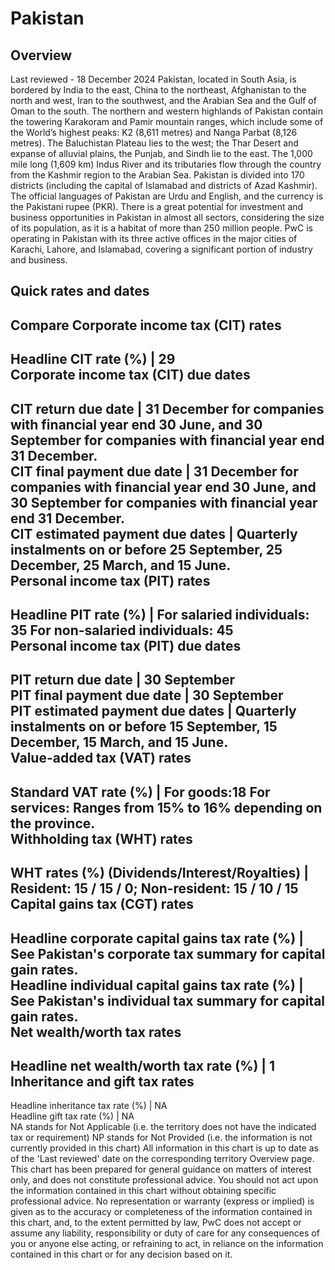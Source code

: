 # Pakistan
## Overview
Last reviewed - 18 December 2024
Pakistan, located in South Asia, is bordered by India to the east, China to the northeast, Afghanistan to the north and west, Iran to the southwest, and the Arabian Sea and the Gulf of Oman to the south. The northern and western highlands of Pakistan contain the towering Karakoram and Pamir mountain ranges, which include some of the World’s highest peaks: K2 (8,611 metres) and Nanga Parbat (8,126 metres). The Baluchistan Plateau lies to the west; the Thar Desert and expanse of alluvial plains, the Punjab, and Sindh lie to the east. The 1,000 mile long (1,609 km) Indus River and its tributaries flow through the country from the Kashmir region to the Arabian Sea. Pakistan is divided into 170 districts (including the capital of Islamabad and districts of Azad Kashmir). The official languages of Pakistan are Urdu and English, and the currency is the Pakistani rupee (PKR).
There is a great potential for investment and business opportunities in Pakistan in almost all sectors, considering the size of its population, as it is a habitat of more than 250 million people.
PwC is operating in Pakistan with its three active offices in the major cities of Karachi, Lahore, and Islamabad, covering a significant portion of industry and business.
## Quick rates and dates
Compare
Corporate income tax (CIT) rates   
---  
Headline CIT rate (%) |  29  
Corporate income tax (CIT) due dates   
---  
CIT return due date |  31 December for companies with financial year end 30 June, and 30 September for companies with financial year end 31 December.  
CIT final payment due date |  31 December for companies with financial year end 30 June, and 30 September for companies with financial year end 31 December.  
CIT estimated payment due dates |  Quarterly instalments on or before 25 September, 25 December, 25 March, and 15 June.  
Personal income tax (PIT) rates   
---  
Headline PIT rate (%) |  For salaried individuals: 35 For non-salaried individuals: 45  
Personal income tax (PIT) due dates   
---  
PIT return due date |  30 September  
PIT final payment due date |  30 September  
PIT estimated payment due dates |  Quarterly instalments on or before 15 September, 15 December, 15 March, and 15 June.  
Value-added tax (VAT) rates   
---  
Standard VAT rate (%) |  For goods:18 For services: Ranges from 15% to 16% depending on the province.   
Withholding tax (WHT) rates   
---  
WHT rates (%) (Dividends/Interest/Royalties) |  Resident: 15 / 15 / 0; Non-resident: 15 / 10 / 15  
Capital gains tax (CGT) rates   
---  
Headline corporate capital gains tax rate (%) |  See Pakistan's corporate tax summary for capital gain rates.  
Headline individual capital gains tax rate (%) |  See Pakistan's individual tax summary for capital gain rates.  
Net wealth/worth tax rates   
---  
Headline net wealth/worth tax rate (%) |  1  
Inheritance and gift tax rates   
---  
Headline inheritance tax rate (%) |  NA  
Headline gift tax rate (%) |  NA  
NA stands for Not Applicable (i.e. the territory does not have the indicated tax or requirement)
NP stands for Not Provided (i.e. the information is not currently provided in this chart) 
All information in this chart is up to date as of the 'Last reviewed' date on the corresponding territory Overview page. This chart has been prepared for general guidance on matters of interest only, and does not constitute professional advice. You should not act upon the information contained in this chart without obtaining specific professional advice. No representation or warranty (express or implied) is given as to the accuracy or completeness of the information contained in this chart, and, to the extent permitted by law, PwC does not accept or assume any liability, responsibility or duty of care for any consequences of you or anyone else acting, or refraining to act, in reliance on the information contained in this chart or for any decision based on it.
